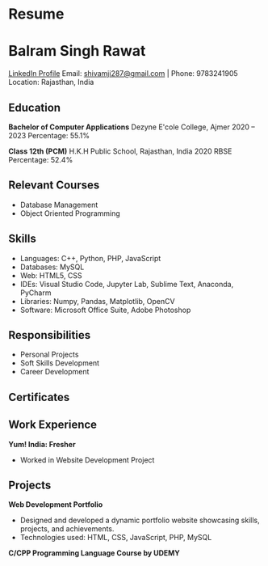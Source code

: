 # Resume
# Balram Singh Rawat

[LinkedIn Profile](www.linkedin.com/in/balram-singh-rawat-b23b431a9)
Email: shivamji287@gmail.com | Phone: 9783241905
Location: Rajasthan, India

## Education
**Bachelor of Computer Applications**
Dezyne E'cole College, Ajmer
2020 – 2023
Percentage: 55.1%

**Class 12th (PCM)**
H.K.H Public School, Rajasthan, India
2020
RBSE Percentage: 52.4%

## Relevant Courses
- Database Management
- Object Oriented Programming 

## Skills
- Languages: C++, Python, PHP, JavaScript
- Databases: MySQL
- Web: HTML5, CSS
- IDEs: Visual Studio Code, Jupyter Lab, Sublime Text, Anaconda, PyCharm
- Libraries: Numpy, Pandas, Matplotlib, OpenCV
- Software: Microsoft Office Suite, Adobe Photoshop

## Responsibilities
- Personal Projects
- Soft Skills Development
- Career Development

## Certificates

## Work Experience
**Yum! India: Fresher**
- Worked in Website Development Project

## Projects
**Web Development Portfolio**
- Designed and developed a dynamic portfolio website showcasing skills, projects, and achievements.
- Technologies used: HTML, CSS, JavaScript, PHP, MySQL

**C/CPP Programming Language Course by UDEMY**

